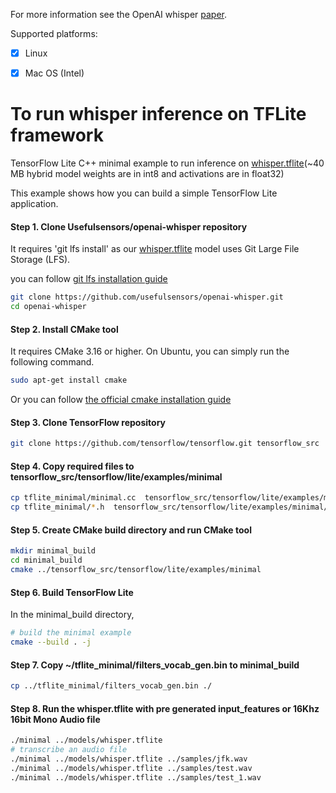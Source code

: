 For more information see the OpenAI whisper [paper](https://cdn.openai.com/papers/whisper.pdf).

Supported platforms:

- [x] Linux 
- [x] Mac OS (Intel)


# To run whisper inference on TFLite framework
TensorFlow Lite C++ minimal example to run inference on [whisper.tflite](https://github.com/usefulsensors/openai-whisper/blob/main/models/whisper.tflite)(~40 MB hybrid model weights are in int8 and activations are in float32)

This example shows how you can build a simple TensorFlow Lite application.

#### Step 1. Clone Usefulsensors/openai-whisper repository

It requires 'git lfs install' as our [whisper.tflite](https://github.com/usefulsensors/openai-whisper/blob/main/models/whisper.tflite) model uses Git Large File Storage (LFS).

you can follow
[git lfs installation guide](https://git-lfs.github.com/)

```sh
git clone https://github.com/usefulsensors/openai-whisper.git
cd openai-whisper
```
#### Step 2. Install CMake tool

It requires CMake 3.16 or higher. On Ubuntu, you can simply run the following
command.

```sh
sudo apt-get install cmake
```
Or you can follow
[the official cmake installation guide](https://cmake.org/install/)

#### Step 3. Clone TensorFlow repository

```sh
git clone https://github.com/tensorflow/tensorflow.git tensorflow_src
```

#### Step 4. Copy required files to tensorflow_src/tensorflow/lite/examples/minimal

```sh
cp tflite_minimal/minimal.cc  tensorflow_src/tensorflow/lite/examples/minimal/
cp tflite_minimal/*.h  tensorflow_src/tensorflow/lite/examples/minimal/
```

#### Step 5. Create CMake build directory and run CMake tool

```sh
mkdir minimal_build
cd minimal_build
cmake ../tensorflow_src/tensorflow/lite/examples/minimal
```

#### Step 6. Build TensorFlow Lite

In the minimal_build directory,

```sh
# build the minimal example
cmake --build . -j
```

#### Step 7. Copy ~/tflite_minimal/filters_vocab_gen.bin to minimal_build

```sh
cp ../tflite_minimal/filters_vocab_gen.bin ./
```

#### Step 8. Run the whisper.tflite with pre generated input_features or 16Khz 16bit Mono Audio file
```sh
./minimal ../models/whisper.tflite
# transcribe an audio file
./minimal ../models/whisper.tflite ../samples/jfk.wav
./minimal ../models/whisper.tflite ../samples/test.wav
./minimal ../models/whisper.tflite ../samples/test_1.wav
